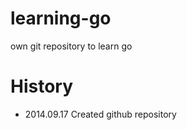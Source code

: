 learning-go
===========

own git repository to learn go


# History

  * 2014.09.17 Created github repository
